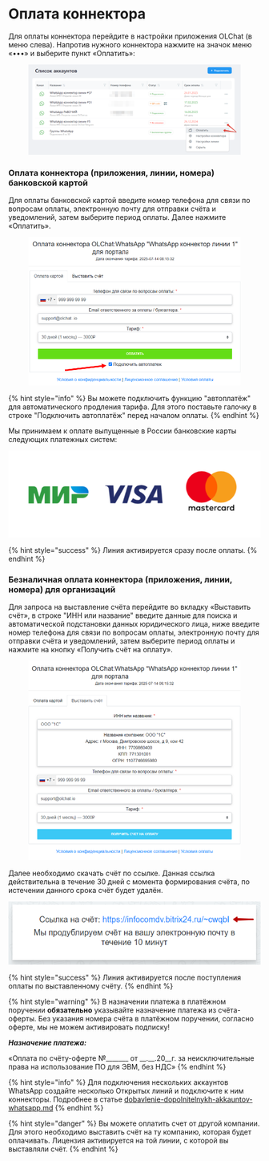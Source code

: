 # Оплата коннектора

Для оплаты коннектора перейдите в настройки приложения OLChat (в меню слева). Напротив нужного коннектора нажмите на значок меню «•••» и выберите пункт «Оплатить»:

<figure><img src="../.gitbook/assets/image (1182).png" alt=""><figcaption></figcaption></figure>

### Оплата коннектора (приложения, линии, номера) банковской картой

Для оплаты банковской картой введите номер телефона для связи по вопросам оплаты, электронную почту для отправки счёта и уведомлений, затем выберите период оплаты. Далее нажмите «Оплатить».

<figure><img src="../.gitbook/assets/оплата картой (1).png" alt=""><figcaption></figcaption></figure>

{% hint style="info" %}
Вы можете подключить функцию "автоплатёж" для автоматического продления тарифа. Для этого поставьте галочку в строке "Подключить автоплатёж" перед началом оплаты.
{% endhint %}

Мы принимаем к оплате выпущенные в России банковские карты следующих платежных систем:

<div align="left"><img src="../.gitbook/assets/image (855).png" alt=""></div>

{% hint style="success" %}
Линия активируется сразу после оплаты.
{% endhint %}

### Безналичная оплата коннектора (приложения, линии, номера) для организаций

Для запроса на выставление счёта перейдите во вкладку «Выставить счёт», в строке "ИНН или название" введите данные для поиска и автоматической подстановки данных юридического лица, ниже введите номер телефона для связи по вопросам оплаты, электронную почту для отправки счёта и уведомлений, затем выберите период оплаты и нажмите на кнопку «Получить счёт на оплату».

<figure><img src="../.gitbook/assets/выставить счет.png" alt=""><figcaption></figcaption></figure>

Далее необходимо скачать счёт по ссылке. Данная ссылка действительна в течение 30 дней с момента формирования счёта, по истечении данного срока счёт будет удалён.&#x20;

![](<../.gitbook/assets/image (256).png>)

{% hint style="success" %}
Линия активируется после поступления оплаты по выставленному счёту.
{% endhint %}

{% hint style="warning" %}
В назначении платежа в платёжном поручении **обязательно** указывайте назначение платежа из счёта-оферты. Без указания номера счёта в платёжном поручении, согласно оферте, мы не можем активировать подписку!

_**Назначение платежа:**_

«Оплата по счёту-оферте №\_\_\_\_\_\_\_ от \_\_.\_\_.20\_\_г. за неисключительные права на использование ПО для ЭВМ, без НДС»
{% endhint %}

{% hint style="info" %}
Для подключения нескольких аккаунтов WhatsApp создайте несколько Открытых линий и подключите к ним коннекторы. Подробнее в статье [dobavlenie-dopolnitelnykh-akkauntov-whatsapp.md](../ustanovka-i-nastroika/akkaunty-i-avtorizaciya/dobavlenie-dopolnitelnykh-akkauntov-whatsapp.md "mention")
{% endhint %}

{% hint style="danger" %}
Вы можете оплатить счет от другой компании. Для этого необходимо выставить счёт на ту компанию, которая будет оплачивать. Лицензия активируется на той линии, с которой вы выставляли счёт.
{% endhint %}
